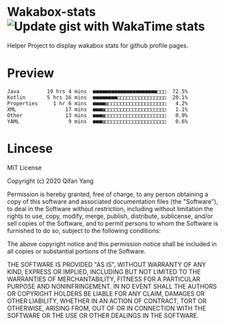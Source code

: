  # Wakabox-stats ![Update gist with WakaTime stats](https://github.com/underwindfall/wakabox-stats/workflows/Update%20gist%20with%20WakaTime%20stats/badge.svg)

  Helper Project to display wakabox stats for github profile pages. 
 # Preview 
  
  ```  
 Java         19 hrs 4 mins  ■■■■■■■■■■■■■■■■■■■■■□□□  72.5%
Kotlin       5 hrs 16 mins  ■■■■■■■■◱□□□□□□□□□□□□□□□  20.1%
Properties     1 hr 6 mins  ■■■■▥□□□□□□□□□□□□□□□□□□□   4.2%
XML                17 mins  ■■■▦□□□□□□□□□□□□□□□□□□□□   1.1%
Other              13 mins  ■■■▦□□□□□□□□□□□□□□□□□□□□   0.9%
YAML                9 mins  ■■■▥□□□□□□□□□□□□□□□□□□□□   0.6% 
 ``` 
  
 
 # Lincese 

  MIT License

  Copyright (c) 2020 Qifan Yang
  
  Permission is hereby granted, free of charge, to any person obtaining a copy
  of this software and associated documentation files (the "Software"), to deal
  in the Software without restriction, including without limitation the rights
  to use, copy, modify, merge, publish, distribute, sublicense, and/or sell
  copies of the Software, and to permit persons to whom the Software is
  furnished to do so, subject to the following conditions:
  
  The above copyright notice and this permission notice shall be included in all
  copies or substantial portions of the Software.
  
  THE SOFTWARE IS PROVIDED "AS IS", WITHOUT WARRANTY OF ANY KIND, EXPRESS OR
  IMPLIED, INCLUDING BUT NOT LIMITED TO THE WARRANTIES OF MERCHANTABILITY,
  FITNESS FOR A PARTICULAR PURPOSE AND NONINFRINGEMENT. IN NO EVENT SHALL THE
  AUTHORS OR COPYRIGHT HOLDERS BE LIABLE FOR ANY CLAIM, DAMAGES OR OTHER
  LIABILITY, WHETHER IN AN ACTION OF CONTRACT, TORT OR OTHERWISE, ARISING FROM,
  OUT OF OR IN CONNECTION WITH THE SOFTWARE OR THE USE OR OTHER DEALINGS IN THE
  SOFTWARE.

